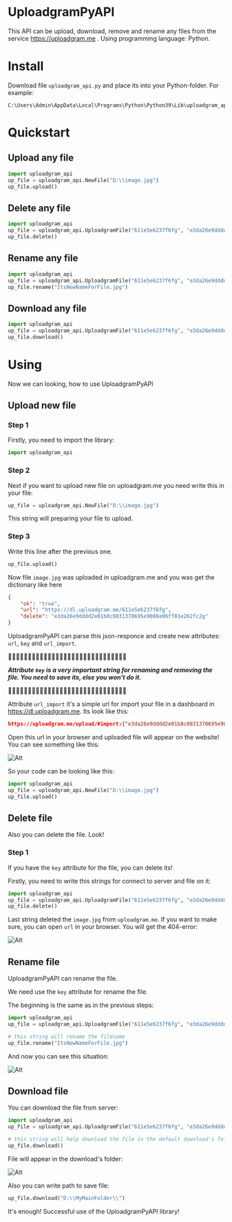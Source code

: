 # UploadgramPyAPI
This API can be upload, download, remove and rename any files from the service https://uploadgram.me . Using programming language: Python.

# Install
Download file `uploadgram_api.py` and place its into your Python-folder. For example:
```
C:\Users\Admin\AppData\Local\Programs\Python\Python39\Lib\uploadgram_api.py
```

# Quickstart
## Upload any file
```py
import uploadgram_api
up_file = uploadgram_api.NewFile("D:\\image.jpg")
up_file.upload()
```

## Delete any file
```py
import uploadgram_api
up_file = uploadgram_api.UploadgramFile("611e5e6237f6fg", "e3da26e9dddd2e01b8c0831370695e9088a96ff81e262fc2g")
up_file.delete()
```

## Rename any file
```py
import uploadgram_api
up_file = uploadgram_api.UploadgramFile("611e5e6237f6fg", "e3da26e9dddd2e01b8c0831370695e9088a96ff81e262fc2g")
up_file.rename("ItsNewNameForFile.jpg")
```

## Download any file
```py
import uploadgram_api
up_file = uploadgram_api.UploadgramFile("611e5e6237f6fg", "e3da26e9dddd2e01b8c0831370695e9088a96ff81e262fc2g")
up_file.download()
```

# Using
Now we can looking, how to use UploadgramPyAPI

## Upload new file

### Step 1
Firstly, you need to import the library:

```py
import uploadgram_api
```

### Step 2
Next if you want to upload new file on uploadgram.me you need write this in your file:

```py
up_file = uploadgram_api.NewFile("D:\\image.jpg")
```

This string will preparing your file to upload.

### Step 3
Write this line after the previous one.

```py
up_file.upload()
```

Now file `image.jpg` was uploaded in uploadgram.me and you was get the dictionary like here
```json
{
    "ok": "true", 
    "url": "https://dl.uploadgram.me/611e5e6237f6fg", 
    "delete": "e3da26e9dddd2e01b8c0831370695e9088a96ff81e262fc2g"
}
```

UploadgramPyAPI can parse this json-responce and create new attributes: `url`, `key` and `url_import`. 


🛑🛑🛑🛑🛑🛑🛑🛑🛑🛑🛑🛑🛑🛑🛑🛑🛑🛑🛑🛑🛑🛑🛑🛑🛑🛑🛑🛑🛑🛑

___Attribute `key` is a very important string for renaming and removing the file. You need to save its, else you won't do it.___

🛑🛑🛑🛑🛑🛑🛑🛑🛑🛑🛑🛑🛑🛑🛑🛑🛑🛑🛑🛑🛑🛑🛑🛑🛑🛑🛑🛑🛑🛑



Attribute `url_import` it's a simple url for import your file in a dashboard in https://dl.uploadgram.me.
Its look like this:

```json
https://uploadgram.me/upload/#import:{"e3da26e9dddd2e01b8c0831370695e9088a96ff81e262fc2g": {"filename": "image.jpg", "size": 55604, "url": "https://dl.uploadgram.me/611e5e6237f6fg"}}
```

Open this url in your browser and uploaded file will appear on the website! You can see something like this:

![Alt](https://sun9-54.userapi.com/impg/jppDL_T9_2FsDnc8pFLWdpqSzd91heDnbd8C4g/GJLh13On_aY.jpg?size=872x665&quality=96&sign=e32ba8f5877883060558882a1dd82345&type=album "slide")

So your code can be looking like this:
```py
import uploadgram_api
up_file = uploadgram_api.NewFile("D:\\image.jpg")
up_file.upload()
```

## Delete file

Also you can delete the file. Look!

### Step 1

If you have the `key` attribute for the file, you can delete its!

Firstly, you need to write this strings for connect to server and file on it:

```py
import uploadgram_api
up_file = uploadgram_api.UploadgramFile("611e5e6237f6fg", "e3da26e9dddd2e01b8c0831370695e9088a96ff81e262fc2g")
up_file.delete()
```

Last string deleted the `image.jpg` from `uploadgram.me`. If you want to make sure, you can open `url` in your browser. You will get the 404-error:

![Alt](https://sun9-78.userapi.com/impg/jKe2pjbifNJ7QNR3wvkiVWV7wzHebukEwd4Xlw/HbreA_TjlIg.jpg?size=922x665&quality=96&sign=b37ab6325819b5589ee8bbed9af61252&type=album "slide")

## Rename file

UploadgramPyAPI can rename the file.

We need use the `key` attribute for rename the file. 

The beginning is the same as in the previous steps:

```py
import uploadgram_api
up_file = uploadgram_api.UploadgramFile("611e5e6237f6fg", "e3da26e9dddd2e01b8c0831370695e9088a96ff81e262fc2g")

# this string will rename the filename
up_file.rename("ItsNewNameForFile.jpg")
```

And now you can see this situation:

![Alt](https://sun9-80.userapi.com/impg/LQagHS9h8wcDdqMtDBCMeyUlU5QZ_PKJ2Fd3jA/QFax68p4K_0.jpg?size=872x665&quality=96&sign=fcd29c8114e651fbcae85d17293442e4&type=album "slide")

## Download file

You can download the file from server:

```py
import uploadgram_api
up_file = uploadgram_api.UploadgramFile("611e5e6237f6fg", "e3da26e9dddd2e01b8c0831370695e9088a96ff81e262fc2g")

# this string will help download the file in the default download's folder
up_file.download()
```

File will appear in the download's folder:

![Alt](https://sun9-81.userapi.com/impg/2wvdZzEwgWKff9lzn2OIO1pXkG7yihLCMZxeyw/7Tzl3y78LJo.jpg?size=1021x850&quality=96&sign=6c43d00ea579a07566ba506b8032fa0e&type=album "slide")

Also you can write path to save file:

```py
up_file.download("D:\\MyMainFolder\\")
```

It's enough! Successful use of the UploadgramPyAPI library!
